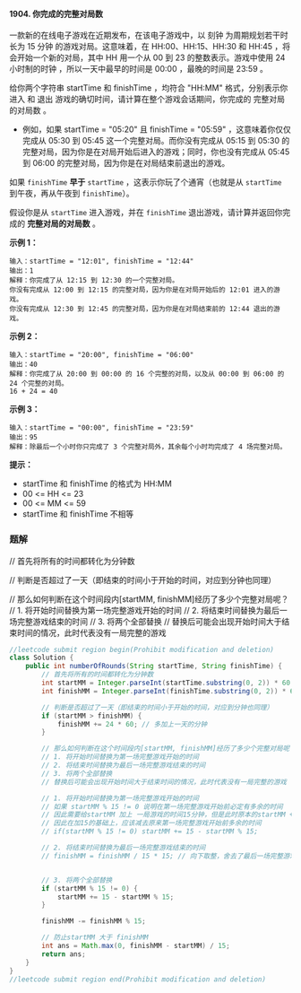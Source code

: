 #### 1904. 你完成的完整对局数

一款新的在线电子游戏在近期发布，在该电子游戏中，以 刻钟 为周期规划若干时长为 15 分钟 的游戏对局。这意味着，在 HH:00、HH:15、HH:30 和 HH:45 ，将会开始一个新的对局，其中 HH 用一个从 00 到 23 的整数表示。游戏中使用 24 小时制的时钟 ，所以一天中最早的时间是 00:00 ，最晚的时间是 23:59 。

给你两个字符串 startTime 和 finishTime ，均符合 "HH:MM" 格式，分别表示你 进入 和 退出 游戏的确切时间，请计算在整个游戏会话期间，你完成的 完整对局的对局数 。

* 例如，如果 startTime = "05:20" 且 finishTime = "05:59" ，这意味着你仅仅完成从 05:30 到 05:45 这一个完整对局。而你没有完成从 05:15 到 05:30 的完整对局，因为你是在对局开始后进入的游戏；同时，你也没有完成从 05:45 到 06:00 的完整对局，因为你是在对局结束前退出的游戏。

如果 `finishTime` **早于** `startTime` ，这表示你玩了个通宵（也就是从 `startTime` 到午夜，再从午夜到 `finishTime`）。

假设你是从 `startTime` 进入游戏，并在 `finishTime` 退出游戏，请计算并返回你完成的 **完整对局的对局数** 。

**示例 1：**

```shell
输入：startTime = "12:01", finishTime = "12:44"
输出：1
解释：你完成了从 12:15 到 12:30 的一个完整对局。
你没有完成从 12:00 到 12:15 的完整对局，因为你是在对局开始后的 12:01 进入的游戏。
你没有完成从 12:30 到 12:45 的完整对局，因为你是在对局结束前的 12:44 退出的游戏。
```

**示例 2：**

```shell
输入：startTime = "20:00", finishTime = "06:00"
输出：40
解释：你完成了从 20:00 到 00:00 的 16 个完整的对局，以及从 00:00 到 06:00 的 24 个完整的对局。
16 + 24 = 40
```

**示例 3：**

```shell
输入：startTime = "00:00", finishTime = "23:59"
输出：95
解释：除最后一个小时你只完成了 3 个完整对局外，其余每个小时均完成了 4 场完整对局。
```

**提示：**

* startTime 和 finishTime 的格式为 HH:MM
* 00 <= HH <= 23
* 00 <= MM <= 59
* startTime 和 finishTime 不相等

### 题解

// 首先将所有的时间都转化为分钟数

// 判断是否超过了一天（即结束的时间小于开始的时间，对应到分钟也同理）

// 那么如何判断在这个时间段内[startMM, finishMM]经历了多少个完整对局呢？
// 1. 将开始时间替换为第一场完整游戏开始的时间
// 2. 将结束时间替换为最后一场完整游戏结束的时间
// 3. 将两个全部替换
// 替换后可能会出现开始时间大于结束时间的情况，此时代表没有一局完整的游戏

```java
//leetcode submit region begin(Prohibit modification and deletion)
class Solution {
    public int numberOfRounds(String startTime, String finishTime) {
        // 首先将所有的时间都转化为分钟数
        int startMM = Integer.parseInt(startTime.substring(0, 2)) * 60 + Integer.parseInt(startTime.substring(3, 5));
        int finishMM = Integer.parseInt(finishTime.substring(0, 2)) * 60 + Integer.parseInt(finishTime.substring(3, 5));

        // 判断是否超过了一天（即结束的时间小于开始的时间，对应到分钟也同理）
        if (startMM > finishMM) {
            finishMM += 24 * 60; // 多加上一天的分钟
        }

        // 那么如何判断在这个时间段内[startMM, finishMM]经历了多少个完整对局呢？
        // 1. 将开始时间替换为第一场完整游戏开始的时间
        // 2. 将结束时间替换为最后一场完整游戏结束的时间
        // 3. 将两个全部替换
        // 替换后可能会出现开始时间大于结束时间的情况，此时代表没有一局完整的游戏

        // 1. 将开始时间替换为第一场完整游戏开始的时间
        // 如果 startMM % 15 != 0 说明在第一场完整游戏开始前必定有多余的时间
        // 因此需要给startMM 加上 一局游戏的时间15分钟，但是此时原本的startMM + 15 之后可能会导致错过原来的第一场游戏的开始时间
        // 因此在加15的基础上，应该减去原来第一场完整游戏开始前多余的时间
        // if(startMM % 15 != 0) startMM += 15 - startMM % 15;

        // 2. 将结束时间替换为最后一场完整游戏结束的时间
        // finishMM = finishMM / 15 * 15; // 向下取整，舍去了最后一场完整游戏结束之后多余的时间（即不满足再开始一场完整游戏的时间）


        // 3. 将两个全部替换
        if (startMM % 15 != 0) {
            startMM += 15 - startMM % 15;
        }

        finishMM -= finishMM % 15;

        // 防止startMM 大于 finishMM
        int ans = Math.max(0, finishMM - startMM) / 15;
        return ans;
    }
}
//leetcode submit region end(Prohibit modification and deletion)

```

